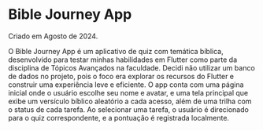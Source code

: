 # Bible Journey App
Criado em Agosto de 2024.

O Bible Journey App é um aplicativo de quiz com temática bíblica, desenvolvido para testar minhas habilidades em Flutter como parte da disciplina de Tópicos Avançados na faculdade. Decidi não utilizar um banco de dados no projeto, pois o foco era explorar os recursos do Flutter e construir uma experiência leve e eficiente. O app conta com uma página inicial onde o usuário escolhe seu nome e avatar, e uma tela principal que exibe um versículo bíblico aleatório a cada acesso, além de uma trilha com o status de cada tarefa. Ao selecionar uma tarefa, o usuário é direcionado para o quiz correspondente, e a pontuação é registrada localmente.
